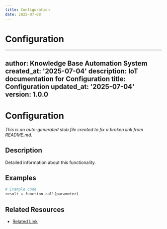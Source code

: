 ```yaml
---
title: Configuration
date: 2025-07-08
---
```


# Configuration

---
author: Knowledge Base Automation System
created_at: '2025-07-04'
description: IoT documentation for Configuration
title: Configuration
updated_at: '2025-07-04'
version: 1.0.0
---

# Configuration

*This is an auto-generated stub file created to fix a broken link from README.md.*

## Description

Detailed information about this functionality.

## Examples

```python
# Example code
result = function_call(parameter)
```

## Related Resources

- [Related Link](./related_resource.md)
